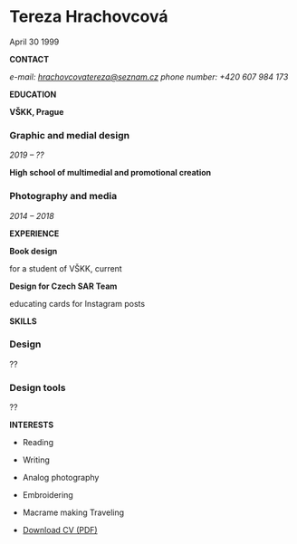 # Tereza Hrachovcová
April 30 1999

**CONTACT**

*e-mail: hrachovcovatereza@seznam.cz*
*phone number: +420 607 984 173*



**EDUCATION**

**VŠKK, Prague**
### Graphic and medial design
*2019 – ??*

**High school of multimedial and promotional creation**

### Photography and media

*2014 – 2018*

**EXPERIENCE**

**Book design**

for a student of VŠKK, current

**Design for Czech SAR Team**

educating cards for Instagram posts


**SKILLS**

### Design
??
### Design tools
??

**INTERESTS**

- Reading
- Writing
- Analog photography
- Embroidering
- Macrame making
Traveling

- [Download CV (PDF)](pdf/cv-2021-11-jgagne.pdf) <!-- At the top or bottom? -->


